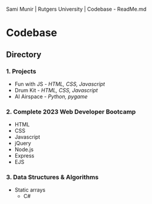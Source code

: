 Sami Munir | Rutgers University | Codebase - ReadMe.md
# Codebase
## Directory
### 1. Projects
* Fun with JS - *HTML, CSS, Javascript*
* Drum Kit - *HTML, CSS, Javascript*
* AI Airspace - *Python, pygame*
### 2. Complete 2023 Web Developer Bootcamp
* HTML
* CSS
* Javascript
* jQuery
* Node.js
* Express
* EJS
### 3. Data Structures & Algorithms
* Static arrays
    * C#